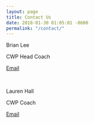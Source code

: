 ```yaml
---
layout: page
title: Contact Us
date: 2018-01-30 01:05:01 -0600
permalink: "/contact/"
---
```


Brian Lee

CWP Head Coach

[Email](mailto:cambridgewaterpolo.coach@gmail.com)

<br>

Lauren Hall

CWP Coach

[Email](mailto:cambridgebears.swimming@gmail.com)